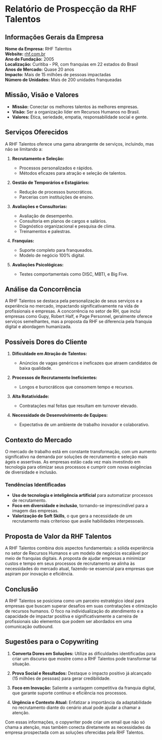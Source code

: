 # Relatório de Prospecção da RHF Talentos

## Informações Gerais da Empresa

**Nome da Empresa:** RHF Talentos  
**Website:** [rhf.com.br](https://rhf.com.br)  
**Ano de Fundação:** 2005  
**Localização:** Curitiba - PR, com franquias em 22 estados do Brasil  
**Anos de Mercado:** Quase 20 anos  
**Impacto:** Mais de 15 milhões de pessoas impactadas  
**Número de Unidades:** Mais de 200 unidades franqueadas

## Missão, Visão e Valores

- **Missão:** Conectar os melhores talentos às melhores empresas.
- **Visão:** Ser a organização líder em Recursos Humanos no Brasil.
- **Valores:** Ética, seriedade, empatia, responsabilidade social e gente.

## Serviços Oferecidos

A RHF Talentos oferece uma gama abrangente de serviços, incluindo, mas não se limitando a:

1. **Recrutamento e Seleção:**
   - Processos personalizados e rápidos.
   - Métodos eficazes para atração e seleção de talentos.

2. **Gestão de Temporários e Estagiários:**
   - Redução de processos burocráticos.
   - Parcerias com instituições de ensino.

3. **Avaliações e Consultorias:**
   - Avaliação de desempenho.
   - Consultoria em planos de cargos e salários.
   - Diagnóstico organizacional e pesquisa de clima.
   - Treinamentos e palestras.

4. **Franquias:**
   - Suporte completo para franqueados.
   - Modelo de negócio 100% digital.

5. **Avaliações Psicológicas:**
   - Testes comportamentais como DISC, MBTI, e Big Five.

## Análise da Concorrência

A RHF Talentos se destaca pela personalização de seus serviços e a experiência no mercado, impactando significativamente na vida de profissionais e empresas. A concorrência no setor de RH, que inclui empresas como Gupy, Robert Half, e Page Personnel, geralmente oferece serviços semelhantes, mas a proposta da RHF se diferencia pela franquia digital e abordagem humanizada.

## Possíveis Dores do Cliente

1. **Dificuldade em Atração de Talentos:**
   - Anúncios de vagas genéricos e ineficazes que atraem candidatos de baixa qualidade.

2. **Processos de Recrutamento Ineficientes:**
   - Longos e burocráticos que consomem tempo e recursos.

3. **Alta Rotatividade:**
   - Contratações mal feitas que resultam em turnover elevado. 

4. **Necessidade de Desenvolvimento de Equipes:**
   - Expectativa de um ambiente de trabalho inovador e colaborativo.

## Contexto do Mercado

O mercado de trabalho está em constante transformação, com um aumento significativo na demanda por soluções de recrutamento e seleção mais ágeis e assertivas. As empresas estão cada vez mais investindo em tecnologia para otimizar seus processos e cumprir com novas exigências de diversidade e inclusão.

### Tendências Identificadas
- **Uso de tecnologia e inteligência artificial** para automatizar processos de recrutamento.
- **Foco em diversidade e inclusão**, tornando-se imprescindível para a imagem das empresas.
- **Valorização de Soft Skills**, o que gera a necessidade de um recrutamento mais criterioso que avalie habilidades interpessoais.  

## Proposta de Valor da RHF Talentos

A RHF Talentos combina dois aspectos fundamentais: a sólida experiência no setor de Recursos Humanos e um modelo de negócios escalável por meio de franquias digitais. A proposta de ajudar empresas a minimizar custos e tempo em seus processos de recrutamento se alinha às necessidades do mercado atual, fazendo-se essencial para empresas que aspiram por inovação e eficiência.

## Conclusão

A RHF Talentos se posiciona como um parceiro estratégico ideal para empresas que buscam superar desafios em suas contratações e otimização de recursos humanos. O foco na individualização do atendimento e a capacidade de impactar positiva e significativamente a carreira de profissionais são elementos que podem ser abordados em uma comunicação outbound.

## Sugestões para o Copywriting

1. **Converta Dores em Soluções:** Utilize as dificuldades identificadas para criar um discurso que mostre como a RHF Talentos pode transformar tal situação.
   
2. **Prova Social e Resultados:** Destaque o impacto positivo já alcançado (15 milhões de pessoas) para gerar credibilidade. 

3. **Foco em Inovação:** Saliente a vantagem competitiva da franquia digital, que garante suporte contínuo e eficiência nos processos.

4. **Urgência e Contexto Atual:** Enfatizar a importância da adaptabilidade no recrutamento diante do cenário atual pode ajudar a chamar a atenção. 

Com essas informações, o copywriter pode criar um email que não só chama a atenção, mas também conecta diretamente as necessidades da empresa prospectada com as soluções oferecidas pela RHF Talentos.